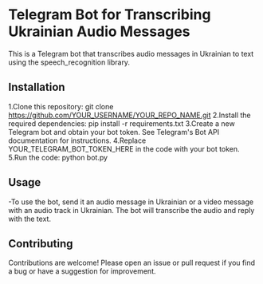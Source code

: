 # Telegram Bot for Transcribing Ukrainian Audio Messages
This is a Telegram bot that transcribes audio messages in Ukrainian to text using the speech_recognition library.

## Installation
1.Clone this repository: git clone https://github.com/YOUR_USERNAME/YOUR_REPO_NAME.git
2.Install the required dependencies: pip install -r requirements.txt
3.Create a new Telegram bot and obtain your bot token. See Telegram's Bot API documentation for instructions.
4.Replace YOUR_TELEGRAM_BOT_TOKEN_HERE in the code with your bot token.
5.Run the code: python bot.py

## Usage
-To use the bot, send it an audio message in Ukrainian or a video message with an audio track in Ukrainian. The bot will transcribe the audio and reply with the text.

## Contributing
Contributions are welcome! Please open an issue or pull request if you find a bug or have a suggestion for improvement.
